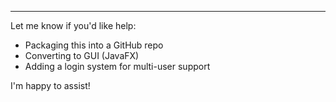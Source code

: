 
---

Let me know if you'd like help:
- Packaging this into a GitHub repo
- Converting to GUI (JavaFX)
- Adding a login system for multi-user support

I'm happy to assist!
